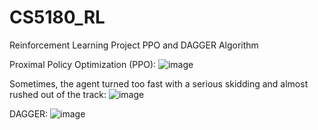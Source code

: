# CS5180_RL
Reinforcement Learning Project PPO and DAGGER Algorithm

Proximal Policy Optimization (PPO):
![image](https://github.com/seanxu889/CS5180_RL/blob/master/Demo/PPO.gif)

Sometimes, the agent turned too fast with a serious skidding and almost rushed out of the track:
![image](https://github.com/seanxu889/CS5180_RL/blob/master/Demo/PPO_skidding.gif)

DAGGER:
![image](https://github.com/seanxu889/CS5180_RL/blob/master/Demo/DAGGER.gif)
